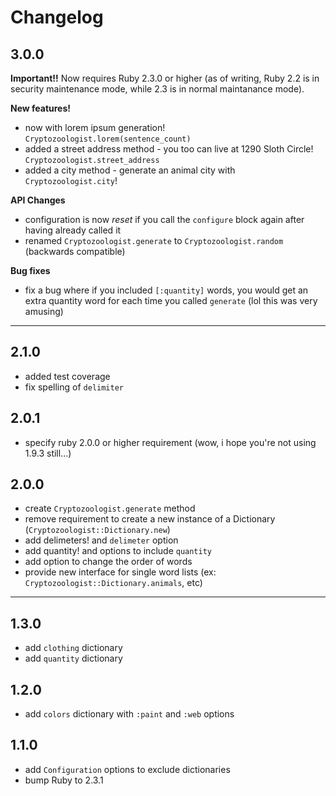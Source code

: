 # Changelog

## 3.0.0

**Important!!** Now requires Ruby 2.3.0 or higher (as of writing, Ruby 2.2 is in security maintenance mode, while 2.3 is in normal maintanance mode).

**New features!**

- now with lorem ipsum generation! `Cryptozoologist.lorem(sentence_count)`
- added a street address method - you too can live at 1290 Sloth Circle! `Cryptozoologist.street_address`
- added a city method - generate an animal city with `Cryptozoologist.city`!

**API Changes**

- configuration is now  _reset_ if you call the `configure` block again after having already called it
- renamed `Cryptozoologist.generate` to `Cryptozoologist.random` (backwards compatible)

**Bug fixes**

- fix a bug where if you included `[:quantity]` words, you would get an extra quantity word for each time you called `generate` (lol this was very amusing)

---

## 2.1.0

- added test coverage
- fix spelling of `delimiter`

## 2.0.1

- specify ruby 2.0.0 or higher requirement (wow, i hope you're not using 1.9.3 still...)

## 2.0.0

- create `Cryptozoologist.generate` method
- remove requirement to create a new instance of a Dictionary (`Cryptozoologist::Dictionary.new`)
- add delimeters! and `delimeter` option
- add quantity! and options to include `quantity`
- add option to change the order of words
- provide new interface for single word lists (ex: `Cryptozoologist::Dictionary.animals`, etc)

---

## 1.3.0

- add `clothing` dictionary
- add `quantity` dictionary

## 1.2.0

- add `colors` dictionary with `:paint` and `:web` options

## 1.1.0

- add `Configuration` options to exclude dictionaries
- bump Ruby to 2.3.1
